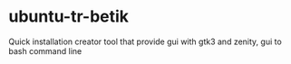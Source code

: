 # ubuntu-tr-betik
Quick installation creator tool that provide gui with gtk3 and zenity, gui to bash command line
